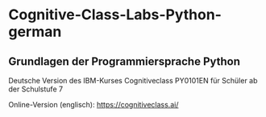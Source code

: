 # Cognitive-Class-Labs-Python-german
## Grundlagen der Programmiersprache Python
 Deutsche Version des IBM-Kurses Cognitiveclass PY0101EN für Schüler ab der Schulstufe 7
 
 Online-Version (englisch): https://cognitiveclass.ai/
